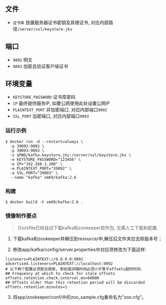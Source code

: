 ## 文件

* `证书库` 放置服务器证书密钥及其根证书, 对应内部路径`/server/ssl/keystore.jks`

## 端口

* `9092` 明文
* `9093` 加密且验证客户端证书

## 环境变量

* `KEYSTORE_PASSWORD` 证书库密码
* `IP` 最终提供服务IP, 如要公网使用此处设置公网IP
* `PLAINTEXT_PORT` 非加密端口, 对应内部端口`9092`
* `SSL_PORT` 加密端口, 对应内部端口`9093`

### 运行示例

```
$ docker run -d --restart=always \
  -p 39092:9092 \
  -p 39093:9093 \
  -v $PWD/kafka.keystore.jks:/server/ssl/keystore.jks \
  -e KEYSTORE_PASSWORD="123456" \
  -e IP="192.168.1.200" \
  -e PLAINTEXT_PORT="39092" \
  -e SSL_PORT="39093" \
  --name "kafka" xm69/kafka:2.6
```

### 构建

```
$ docker build -t xm69/kafka:2.6 .
```

### 镜像制作要点

> Dockfile已经自动下载kafka和zookeeper软件包, 无需人工下载和配置.

1. 下载kafka和zookeeper并解压到resource/中,解压后文件夹应去除版本号；

2. 修改app/kafka/config/server.properties中对应项修改为下面这样:
```
listeners=PLAINTEXT://0.0.0.0:9092
advertised.listeners=PLAINTEXT://localhost:9092
# 以下两个配置必须配合使用, 即检查间隔时间必须小于等于offsets超时时间.
## Frequency at which to check for stale offsets
offsets.retention.check.interval.ms=60000
## Offsets older than this retention period will be discarded
offsets.retention.minutes=1
```

3. 将app/zookeeper/conf/中的zoo_sample.cfg重命名为"zoo.cfg"。
